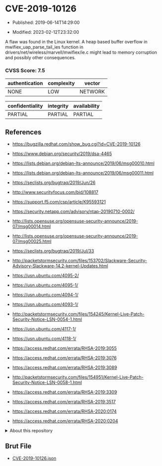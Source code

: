 # CVE-2019-10126

- Published: 2019-06-14T14:29:00

- Modified: 2023-02-12T23:32:00

A flaw was found in the Linux kernel. A heap based buffer overflow in mwifiex_uap_parse_tail_ies function in drivers/net/wireless/marvell/mwifiex/ie.c might lead to memory corruption and possibly other consequences.

### CVSS Score: **7.5**

| authentication | complexity | vector |
| --- | --- | --- |
| NONE | LOW | NETWORK |

| confidentiality | integrity | availability |
| --- | --- | --- |
| PARTIAL | PARTIAL | PARTIAL |

## References

* https://bugzilla.redhat.com/show_bug.cgi?id=CVE-2019-10126

* https://www.debian.org/security/2019/dsa-4465

* https://lists.debian.org/debian-lts-announce/2019/06/msg00010.html

* https://lists.debian.org/debian-lts-announce/2019/06/msg00011.html

* https://seclists.org/bugtraq/2019/Jun/26

* http://www.securityfocus.com/bid/108817

* https://support.f5.com/csp/article/K95593121

* https://security.netapp.com/advisory/ntap-20190710-0002/

* http://lists.opensuse.org/opensuse-security-announce/2019-07/msg00014.html

* http://lists.opensuse.org/opensuse-security-announce/2019-07/msg00025.html

* https://seclists.org/bugtraq/2019/Jul/33

* http://packetstormsecurity.com/files/153702/Slackware-Security-Advisory-Slackware-14.2-kernel-Updates.html

* https://usn.ubuntu.com/4095-2/

* https://usn.ubuntu.com/4095-1/

* https://usn.ubuntu.com/4094-1/

* https://usn.ubuntu.com/4093-1/

* http://packetstormsecurity.com/files/154245/Kernel-Live-Patch-Security-Notice-LSN-0054-1.html

* https://usn.ubuntu.com/4117-1/

* https://usn.ubuntu.com/4118-1/

* https://access.redhat.com/errata/RHSA-2019:3055

* https://access.redhat.com/errata/RHSA-2019:3076

* https://access.redhat.com/errata/RHSA-2019:3089

* http://packetstormsecurity.com/files/154951/Kernel-Live-Patch-Security-Notice-LSN-0058-1.html

* https://access.redhat.com/errata/RHSA-2019:3309

* https://access.redhat.com/errata/RHSA-2019:3517

* https://access.redhat.com/errata/RHSA-2020:0174

* https://access.redhat.com/errata/RHSA-2020:0204

<details>
<summary>About this repository</summary> 

  This repository is part of the project [Live Hack CVE](https://github.com/Live-Hack-CVE). Main website can be found [www.live-hack.org](https://www.live-hack.org) 
  
  Made by [Sn0wAlice](https://github.com/Sn0wAlice) for the people that care about security and need to have a feed of the latest CVEs. Hope you enjoy it, don't forget to star the repo and follow me on [Twitter](https://twitter.com/Sn0wAlice) and [Github](https://github.com/Sn0wAlice). And that is my [personnal website](https://www.alice-snow.me/)

  - [Home Page](https://github.com/Live-Hack-CVE)
  - [Framework](https://github.com/Live-Hack-CVE/cve-framework)
  - [CVE database](https://github.com/Live-Hack-CVE/full_database)
  - [Changelog](https://github.com/Live-Hack-CVE/Changelog)
</details>

## Brut File

* [CVE-2019-10126.json](https://raw.githubusercontent.com/Live-Hack-CVE/full_database/main/cves/2019/CVE-2019-10126.json)

